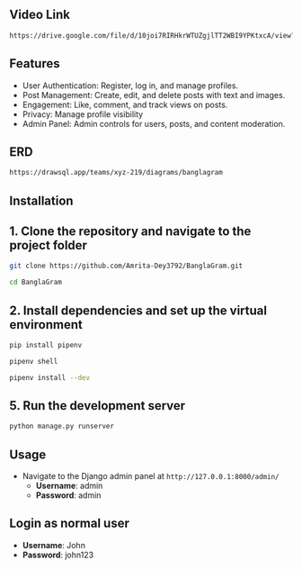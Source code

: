 ## Video Link
```bash
https://drive.google.com/file/d/10joi7RIRHkrWTUZgjlTT2WBI9YPKtxcA/view?usp=drive_link
```
## Features
- User Authentication: Register, log in, and manage profiles.
- Post Management: Create, edit, and delete posts with text and images.
- Engagement: Like, comment, and track views on posts.
- Privacy: Manage profile visibility 
- Admin Panel: Admin controls for users, posts, and content moderation.

## ERD
```bash
https://drawsql.app/teams/xyz-219/diagrams/banglagram
```

## Installation

## 1. Clone the repository and navigate to the project folder

```bash
git clone https://github.com/Amrita-Dey3792/BanglaGram.git
```
```bash
cd BanglaGram
```

## 2. Install dependencies and set up the virtual environment
```bash
pip install pipenv
```

```bash
pipenv shell
```

```bash
pipenv install --dev
```

## 5. Run the development server
```bash
python manage.py runserver
```

## Usage

- Navigate to the Django admin panel at `http://127.0.0.1:8000/admin/` 
  - **Username**: admin
  - **Password**: admin

## Login as normal user
  - **Username**: John
  - **Password**: john123
  
